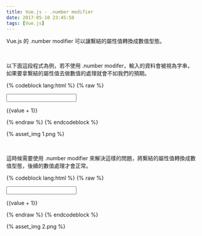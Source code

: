 ```yaml
---
title: Vue.js - .number modifier
date: 2017-05-10 23:45:58
tags: [Vue.js]
---
```


Vue.js 的 .number modifier 可以讓繫結的屬性值轉換成數值型態。  

<!-- More -->

<br/>


以下面這段程式為例，若不使用 .number modifer，輸入的資料會被視為字串，如果要拿繫結的屬性值去做數值的處理就會不如我們的預期。  

{% codeblock lang:html %}
{% raw %}
<!DOCTYPE html>
<html>
<head>
  <title>Vue - Hello World</title>
  <script src="https://unpkg.com/vue/dist/vue.js"></script>
</head>
<body>
  <div id="app">
    <input v-model="value" type="number">
    <p>{{value + 1}}</p>
  </div>
  <script>
    new Vue({
      el: '#app',
      data:{
        value: 0
      }      
    })
  </script>
</body>
</html>
{% endraw %}
{% endcodeblock %}

<br/>
  

{% asset_img 1.png %}

<br/>


這時候需要使用 .number modifier 來解決這樣的問題，將繫結的屬性值轉換成數值型態，後續的數值處理才會正常。  

{% codeblock lang:html %}
{% raw %}
<!DOCTYPE html>
<html>
<head>
  <title>Vue - Hello World</title>
  <script src="https://unpkg.com/vue/dist/vue.js"></script>
</head>
<body>
  <div id="app">
    <input v-model.number="value" type="number">
    <p>{{value + 1}}</p>
  </div>
  <script>
    new Vue({
      el: '#app',
      data:{
        value: 0
      }      
    })
  </script>
</body>
</html>
{% endraw %}
{% endcodeblock %}

<br/>


{% asset_img 2.png %}

<br/>
